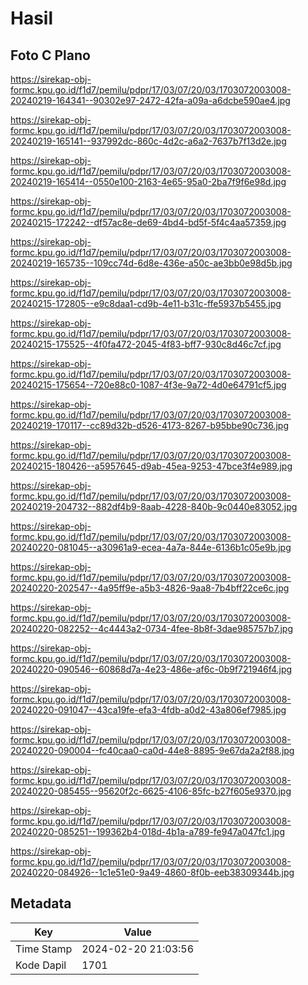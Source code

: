 # Hasil

## Foto C Plano

https://sirekap-obj-formc.kpu.go.id/f1d7/pemilu/pdpr/17/03/07/20/03/1703072003008-20240219-164341--90302e97-2472-42fa-a09a-a6dcbe590ae4.jpg

https://sirekap-obj-formc.kpu.go.id/f1d7/pemilu/pdpr/17/03/07/20/03/1703072003008-20240219-165141--937992dc-860c-4d2c-a6a2-7637b7f13d2e.jpg

https://sirekap-obj-formc.kpu.go.id/f1d7/pemilu/pdpr/17/03/07/20/03/1703072003008-20240219-165414--0550e100-2163-4e65-95a0-2ba7f9f6e98d.jpg

https://sirekap-obj-formc.kpu.go.id/f1d7/pemilu/pdpr/17/03/07/20/03/1703072003008-20240215-172242--df57ac8e-de69-4bd4-bd5f-5f4c4aa57359.jpg

https://sirekap-obj-formc.kpu.go.id/f1d7/pemilu/pdpr/17/03/07/20/03/1703072003008-20240219-165735--109cc74d-6d8e-436e-a50c-ae3bb0e98d5b.jpg

https://sirekap-obj-formc.kpu.go.id/f1d7/pemilu/pdpr/17/03/07/20/03/1703072003008-20240215-172805--e9c8daa1-cd9b-4e11-b31c-ffe5937b5455.jpg

https://sirekap-obj-formc.kpu.go.id/f1d7/pemilu/pdpr/17/03/07/20/03/1703072003008-20240215-175525--4f0fa472-2045-4f83-bff7-930c8d46c7cf.jpg

https://sirekap-obj-formc.kpu.go.id/f1d7/pemilu/pdpr/17/03/07/20/03/1703072003008-20240215-175654--720e88c0-1087-4f3e-9a72-4d0e64791cf5.jpg

https://sirekap-obj-formc.kpu.go.id/f1d7/pemilu/pdpr/17/03/07/20/03/1703072003008-20240219-170117--cc89d32b-d526-4173-8267-b95bbe90c736.jpg

https://sirekap-obj-formc.kpu.go.id/f1d7/pemilu/pdpr/17/03/07/20/03/1703072003008-20240215-180426--a5957645-d9ab-45ea-9253-47bce3f4e989.jpg

https://sirekap-obj-formc.kpu.go.id/f1d7/pemilu/pdpr/17/03/07/20/03/1703072003008-20240219-204732--882df4b9-8aab-4228-840b-9c0440e83052.jpg

https://sirekap-obj-formc.kpu.go.id/f1d7/pemilu/pdpr/17/03/07/20/03/1703072003008-20240220-081045--a30961a9-ecea-4a7a-844e-6136b1c05e9b.jpg

https://sirekap-obj-formc.kpu.go.id/f1d7/pemilu/pdpr/17/03/07/20/03/1703072003008-20240220-202547--4a95ff9e-a5b3-4826-9aa8-7b4bff22ce6c.jpg

https://sirekap-obj-formc.kpu.go.id/f1d7/pemilu/pdpr/17/03/07/20/03/1703072003008-20240220-082252--4c4443a2-0734-4fee-8b8f-3dae985757b7.jpg

https://sirekap-obj-formc.kpu.go.id/f1d7/pemilu/pdpr/17/03/07/20/03/1703072003008-20240220-090546--60868d7a-4e23-486e-af6c-0b9f721946f4.jpg

https://sirekap-obj-formc.kpu.go.id/f1d7/pemilu/pdpr/17/03/07/20/03/1703072003008-20240220-091047--43ca19fe-efa3-4fdb-a0d2-43a806ef7985.jpg

https://sirekap-obj-formc.kpu.go.id/f1d7/pemilu/pdpr/17/03/07/20/03/1703072003008-20240220-090004--fc40caa0-ca0d-44e8-8895-9e67da2a2f88.jpg

https://sirekap-obj-formc.kpu.go.id/f1d7/pemilu/pdpr/17/03/07/20/03/1703072003008-20240220-085455--95620f2c-6625-4106-85fc-b27f605e9370.jpg

https://sirekap-obj-formc.kpu.go.id/f1d7/pemilu/pdpr/17/03/07/20/03/1703072003008-20240220-085251--199362b4-018d-4b1a-a789-fe947a047fc1.jpg

https://sirekap-obj-formc.kpu.go.id/f1d7/pemilu/pdpr/17/03/07/20/03/1703072003008-20240220-084926--1c1e51e0-9a49-4860-8f0b-eeb38309344b.jpg


## Metadata

| Key        | Value               |
| ---------- | ------------------- |
| Time Stamp | 2024-02-20 21:03:56 |
| Kode Dapil | 1701                |



